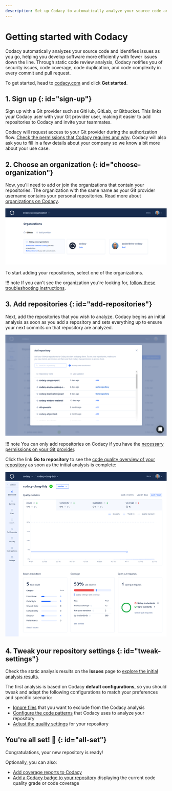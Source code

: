 ```yaml
---
description: Set up Codacy to automatically analyze your source code and identify issues as you go, helping you develop software more efficiently with fewer issues down the line. Codacy notifies you of security issues, code coverage, duplication, and complexity in every commit and pull request.
---
```


# Getting started with Codacy

Codacy automatically analyzes your source code and identifies issues as you go, helping you develop software more efficiently with fewer issues down the line. Through static code review analysis, Codacy notifies you of security issues, code coverage, code duplication, and code complexity in every commit and pull request.

To get started, head to [<span class="skip-vale">codacy.com</span>](https://www.codacy.com/) and click **Get started**.

## 1. Sign up {: id="sign-up"}

Sign up with a Git provider such as GitHub, GitLab, or Bitbucket. This links your Codacy user with your Git provider user, making it easier to add repositories to Codacy and invite your teammates.

Codacy will request access to your Git provider during the authorization flow. [Check the permissions that Codacy requires and why](which-permissions-does-codacy-need-from-my-account.md). Codacy will also ask you to fill in a few details about your company so we know a bit more about your use case.

## 2. Choose an organization {: id="choose-organization"}

Now, you'll need to add or join the organizations that contain your repositories. The organization with the same name as your Git provider username contains your personal repositories. Read more about [organizations on Codacy](../organizations/what-are-synced-organizations.md).

![Choosing an organization](../organizations/images/organization-add.png)  

To start adding your repositories, select one of the organizations.

!!! note
    If you can't see the organization you're looking for, [follow these troubleshooting instructions](../faq/general/why-cant-i-see-my-organization.md).

## 3. Add repositories {: id="add-repositories"}

Next, add the repositories that you wish to analyze. Codacy begins an initial analysis as soon as you add a repository and sets everything up to ensure your next commits on that repository are analyzed.

![Adding repositories](../organizations/images/repositories-add.png)

!!! note
    You can only add repositories on Codacy if you have the [necessary permissions on your Git provider](../organizations/roles-and-permissions-for-synced-organizations.md).

Click the link **Go to repository** to see the [code quality overview of your repository](../repositories/repository-dashboard.md) as soon as the initial analysis is complete:

![Repository dashboard](../repositories/images/repository-dashboard.png)

## 4. Tweak your repository settings {: id="tweak-settings"}

 Check the static analysis results on the **Issues** page to [explore the initial analysis results](../repositories/issues.md).
 
 The first analysis is based on Codacy **default configurations**, so you should tweak and adapt the following configurations to match your preferences and specific scenario:

-   [Ignore files](../repositories-configure/ignoring-files.md) that you want to exclude from the Codacy analysis
-   [Configure the code patterns](../repositories-configure/configuring-code-patterns.md) that Codacy uses to analyze your repository
-   [Adjust the quality settings](../repositories-configure/adjusting-quality-settings.md) for your repository

## You're all set! 🎉 {: id="all-set"}

Congratulations, your new repository is ready!

Optionally, you can also:

-   [Add coverage reports to Codacy](../coverage-reporter/index.md)
-   [Add a Codacy badge to your repository](adding-a-codacy-badge.md) displaying the current code quality grade or code coverage
